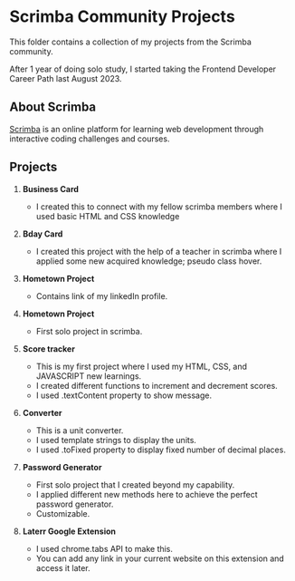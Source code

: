 # Scrimba Community Projects
This folder contains a collection of my projects from the Scrimba community.

After 1 year of doing solo study, 
I started taking the Frontend Developer Career Path last August 2023. 


## About Scrimba

[Scrimba](https://www.scrimba.com/) is an online platform for learning web development through interactive coding challenges and courses.

## Projects


1. **Business Card**
   - I created this to connect with my fellow scrimba members where I used basic HTML and CSS knowledge

2. **Bday Card**
   - I created this project with the help of a teacher in scrimba where I applied some new acquired knowledge; pseudo class hover.
     
3. **Hometown Project**
   - Contains link of my linkedIn profile.

4. **Hometown Project**
   - First solo project in scrimba.

5. **Score tracker**
   - This is my first project where I used my HTML, CSS, and JAVASCRIPT new learnings.
   - I created different functions to increment and decrement scores.
   - I used .textContent property to show message.
6. **Converter**
   - This is a unit converter.
   - I used template strings to display the units.
   - I used .toFixed property to display fixed number of decimal places.
7. **Password Generator**
   - First solo project that I created beyond my capability.
   - I applied different new methods here to achieve the perfect password generator.
   - Customizable.
8. **Laterr Google Extension**
   - I used chrome.tabs API to make this.
   - You can add any link in your current website on this extension and access it later.


  
